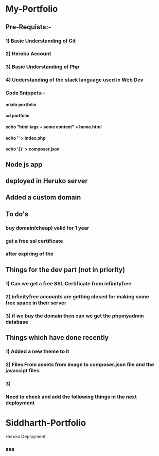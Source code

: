 # My-Portfolio

## Pre-Requists:-

### 1) Basic Understanding of Git
### 2) Heroku Account
### 3) Basic Understanding of Php
### 4) Understanding of the stack language used in Web Dev


### Code Snippets:-

  #### mkdir portfolio
  #### cd portfolio
  #### echo "html tags + some content" > home.html 
  #### echo '<?php include_once("home.html"); ?>' > index.php
  #### echo '{}' > composer.json

## Node js app
## deployed in Heruko server
## Added a custom domain


## To do's
### buy domain(cheap) valid for 1 year
### get a free ssl certificate
### after expiring of the 


## Things for the dev part (not in priority)
### 1) Can we get a free SSL Certificate from infinityfree
### 2) infinityfree accounts are getting closed for making some free space in their server
### 3) if we buy the domain then can we get the phpmyadmin database



## Things which have done recently
### 1) Added a new theme to it
### 2) Files From assets from image to composer.json file and the javascipt files.
### 3) 

### Need to check and add the following things in the next deployment

# Siddharth-Portfolio
Heruko Deployment



### asa
